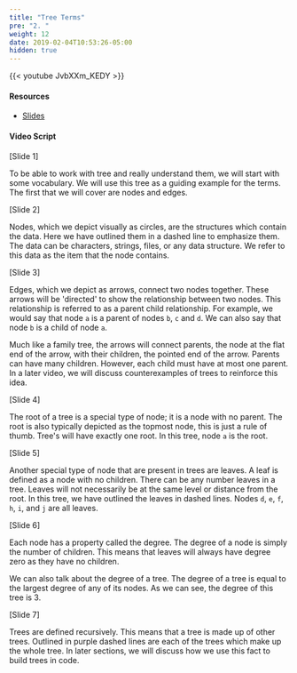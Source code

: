 ```yaml
---
title: "Tree Terms"
pre: "2. "
weight: 12
date: 2019-02-04T10:53:26-05:00
hidden: true
---
```


{{< youtube JvbXXm_KEDY >}}

#### Resources

* <a href="slides" target="_blank">Slides</a>

#### Video Script

[Slide 1]

To be able to work with tree and really understand them, we will start with some vocabulary. We will use this tree as a guiding example for the terms. The first that we will cover are nodes and edges. 

[Slide 2]

Nodes, which we depict visually as circles, are the structures which contain the data. Here we have outlined them in a dashed line to emphasize them. The data can be characters, strings, files, or any data structure. We refer to this data as the item that the node contains. 

[Slide 3]

Edges, which we depict as arrows, connect two nodes together. These arrows will be 'directed' to show the relationship between two nodes. This relationship is referred to as a parent child relationship. For example, we would say that node `a` is a parent of nodes `b`, `c` and `d`. We can also say that node `b` is a child of node `a`.

Much like a family tree, the arrows will connect parents, the node at the flat end of the arrow, with their children, the pointed end of the arrow. Parents can have many children. However, each child must have at most one parent. In a later video, we will discuss counterexamples of trees to reinforce this idea.  

[Slide 4]

The root of a tree is a special type of node; it is a node with no parent. The root is also typically depicted as the topmost node, this is just a rule of thumb. Tree's will have exactly one root. In this tree, node `a` is the root.

[Slide 5]

Another special type of node that are present in trees are leaves. A leaf is defined as a node with no children. There can be any number leaves in a tree. Leaves will not necessarily be at the same level or distance from the root. In this tree, we have outlined the leaves in dashed lines. Nodes `d`, `e`, `f`, `h`, `i`, and `j` are all leaves.

[Slide 6]

Each node has a property called the degree. The degree of a node is simply the number of children. This means that leaves will always have degree zero as they have no children.

We can also talk about the degree of a tree. The degree of a tree is equal to the largest degree of any of its nodes. As we can see, the degree of this tree is 3. 

[Slide 7]

Trees are defined recursively. This means that a tree is made up of other trees. Outlined in purple dashed lines are each of the trees which make up the whole tree. In later sections, we will discuss how we use this fact to build trees in code. 
